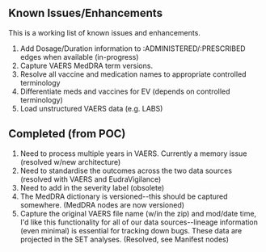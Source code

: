 ## Known Issues/Enhancements

This is a working list of known issues and enhancements.

1. Add Dosage/Duration information to :ADMINISTERED/:PRESCRIBED edges when available (in-progress)
2. Capture VAERS MedDRA term versions.
2. Resolve all vaccine and medication names to appropriate controlled terminology
3. Differentiate meds and vaccines for EV (depends on controlled terminology)
4. Load unstructured VAERS data (e.g. LABS)

## Completed (from POC)
1. Need to process multiple years in VAERS. Currently a memory issue (resolved w/new architecture)
2. Need to standardise the outcomes across the two data sources (resolved with VAERS and EudraVigilance)
3. Need to add in the severity label (obsolete)
4. The MedDRA dictionary is versioned--this should be captured somewhere.  (MedDRA nodes are now versioned)
5. Capture the original VAERS file name (w/in the zip) and mod/date time, I'd like this functionality for all of our data sources--lineage information (even minimal) is essential for tracking down bugs. These data are projected in the SET analyses. (Resolved, see Manifest nodes)
